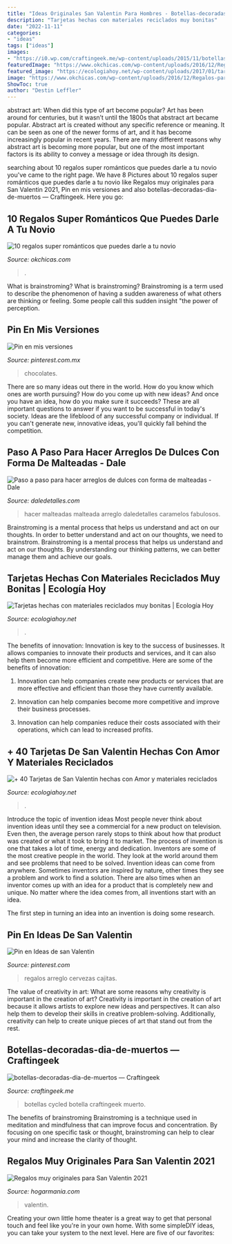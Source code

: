 ```yaml
---
title: "Ideas Originales San Valentin Para Hombres - Botellas-decoradas-dia-de-muertos — Craftingeek"
description: "Tarjetas hechas con materiales reciclados muy bonitas"
date: "2022-11-11"
categories:
- "ideas"
tags: ["ideas"]
images:
- "https://i0.wp.com/craftingeek.me/wp-content/uploads/2015/11/botellas-decoradas-dia-de-muertos.jpg?fit=1199%2C814&amp;ssl=1"
featuredImage: "https://www.okchicas.com/wp-content/uploads/2016/12/Regalos-para-tu-novio-2-437x700.jpg"
featured_image: "https://ecologiahoy.net/wp-content/uploads/2017/01/tarjetas-san-valentin.jpg"
image: "https://www.okchicas.com/wp-content/uploads/2016/12/Regalos-para-tu-novio-2-437x700.jpg"
ShowToc: true
author: "Destin Leffler"
---
```



abstract art: When did this type of art become popular?
Art has been around for centuries, but it wasn’t until the 1800s that abstract art became popular. Abstract art is created without any specific reference or meaning. It can be seen as one of the newer forms of art, and it has become increasingly popular in recent years. There are many different reasons why abstract art is becoming more popular, but one of the most important factors is its ability to convey a message or idea through its design.

	

		
searching about 10 regalos super románticos que puedes darle a tu novio you've came to the right page. We have 8 Pictures about 10 regalos super románticos que puedes darle a tu novio like Regalos muy originales para San Valentin 2021, Pin en mis versiones and also botellas-decoradas-dia-de-muertos — Craftingeek. Here you go:
		
    
## 10 Regalos Super Románticos Que Puedes Darle A Tu Novio

<img loading=lazy src="https://www.okchicas.com/wp-content/uploads/2016/12/Regalos-para-tu-novio-2-437x700.jpg" onerror="this.onerror=null;this.src='https://tse2.mm.bing.net/th?id=OIP.yjaa-D7M8tXOerMfr-ECgwAAAA&amp;pid=15.1';" alt="10 regalos super románticos que puedes darle a tu novio">

_Source: okchicas.com_

>. 

	

What is brainstroming?
What is brainstroming? Brainstroming is a term used to describe the phenomenon of having a sudden awareness of what others are thinking or feeling. Some people call this sudden insight "the power of perception.

    
## Pin En Mis Versiones

<img loading=lazy src="https://i.pinimg.com/736x/a4/3f/a3/a43fa35282b2afadbef499a659086f14--chocolate-caliente-chocolates.jpg" onerror="this.onerror=null;this.src='https://tse4.mm.bing.net/th?id=OIP.S0HJITQaBA1lBqaYCRLTwAHaNK&amp;pid=15.1';" alt="Pin en mis versiones">

_Source: pinterest.com.mx_

>chocolates. 

	

There are so many ideas out there in the world. How do you know which ones are worth pursuing? How do you come up with new ideas? And once you have an idea, how do you make sure it succeeds? These are all important questions to answer if you want to be successful in today's society. Ideas are the lifeblood of any successful company or individual. If you can't generate new, innovative ideas, you'll quickly fall behind the competition.

    
## Paso A Paso Para Hacer Arreglos De Dulces Con Forma De Malteadas - Dale

<img loading=lazy src="https://i1.wp.com/www.daledetalles.com/wp-content/uploads/2016/07/arreglo-con-forma-de-malteada-1.jpg?fit=1200%2C630&amp;ssl=1" onerror="this.onerror=null;this.src='https://tse4.mm.bing.net/th?id=OIP.cqgtpgWlrQ8dzIE_ZWCHIwHaD4&amp;pid=15.1';" alt="Paso a paso para hacer arreglos de dulces con forma de malteadas - Dale">

_Source: daledetalles.com_

>hacer malteadas malteada arreglo daledetalles caramelos fabulosos. 

	

Brainstroming is a mental process that helps us understand and act on our thoughts.
In order to better understand and act on our thoughts, we need to brainstrom. Brainstroming is a mental process that helps us understand and act on our thoughts. By understanding our thinking patterns, we can better manage them and achieve our goals.

    
## Tarjetas Hechas Con Materiales Reciclados Muy Bonitas | Ecología Hoy

<img loading=lazy src="https://ecologiahoy.net/wp-content/uploads/2016/04/romanticas-tarjetas-de-san-valentin-hechas-a-mano-disenos-600x800.jpg" onerror="this.onerror=null;this.src='https://tse1.mm.bing.net/th?id=OIP.8hRW9eQ6eNBLLMt67UYcFgHaJ4&amp;pid=15.1';" alt="Tarjetas hechas con materiales reciclados muy bonitas | Ecología Hoy">

_Source: ecologiahoy.net_

>. 

	

The benefits of innovation:
Innovation is key to the success of businesses. It allows companies to innovate their products and services, and it can also help them become more efficient and competitive. Here are some of the benefits of innovation:
1. Innovation can help companies create new products or services that are more effective and efficient than those they have currently available.

2. Innovation can help companies become more competitive and improve their business processes.

3. Innovation can help companies reduce their costs associated with their operations, which can lead to increased profits.

    
## + 40 Tarjetas De San Valentin Hechas Con Amor Y Materiales Reciclados

<img loading=lazy src="https://ecologiahoy.net/wp-content/uploads/2017/01/tarjetas-san-valentin.jpg" onerror="this.onerror=null;this.src='https://tse4.mm.bing.net/th?id=OIP.FYcdaKhKvAknbfxi1Glf0gHaJ3&amp;pid=15.1';" alt="+ 40 Tarjetas de San Valentin hechas con Amor y materiales reciclados">

_Source: ecologiahoy.net_

>. 

	

Introduce the topic of invention ideas
Most people never think about invention ideas until they see a commercial for a new product on television. Even then, the average person rarely stops to think about how that product was created or what it took to bring it to market. The process of invention is one that takes a lot of time, energy and dedication. Inventors are some of the most creative people in the world. They look at the world around them and see problems that need to be solved.
Invention ideas can come from anywhere. Sometimes inventors are inspired by nature, other times they see a problem and work to find a solution. There are also times when an inventor comes up with an idea for a product that is completely new and unique. No matter where the idea comes from, all inventions start with an idea.

The first step in turning an idea into an invention is doing some research.

    
## Pin En Ideas De San Valentin

<img loading=lazy src="https://i.pinimg.com/736x/1c/bf/44/1cbf449e8a02a5a636ec3b96d1578788.jpg" onerror="this.onerror=null;this.src='https://tse2.mm.bing.net/th?id=OIP.s1f8bBFhj106IVwfQl4sCQAAAA&amp;pid=15.1';" alt="Pin en Ideas de san Valentin">

_Source: pinterest.com_

>regalos arreglo cervezas cajitas. 

	

The value of creativity in art: What are some reasons why creativity is important in the creation of art?
Creativity is important in the creation of art because it allows artists to explore new ideas and perspectives. It can also help them to develop their skills in creative problem-solving. Additionally, creativity can help to create unique pieces of art that stand out from the rest.

    
## Botellas-decoradas-dia-de-muertos — Craftingeek

<img loading=lazy src="https://i0.wp.com/craftingeek.me/wp-content/uploads/2015/11/botellas-decoradas-dia-de-muertos.jpg?fit=1199%2C814&amp;ssl=1" onerror="this.onerror=null;this.src='https://tse3.mm.bing.net/th?id=OIP.-zyQ8MTNwNtbYirwU7W0dwHaFB&amp;pid=15.1';" alt="botellas-decoradas-dia-de-muertos — Craftingeek">

_Source: craftingeek.me_

>botellas cycled botella craftingeek muerto. 

	

The benefits of brainstroming
Brainstroming is a technique used in meditation and mindfulness that can improve focus and concentration. By focusing on one specific task or thought, brainstroming can help to clear your mind and increase the clarity of thought.

    
## Regalos Muy Originales Para San Valentin 2021

<img loading=lazy src="https://www.hogarmania.com/archivos/202101/regalos-originales-y-perfectos-para-san-valentin-1280x720x80xX.jpg" onerror="this.onerror=null;this.src='https://tse1.mm.bing.net/th?id=OIP.5HorzDvy04jDMmp28cvYmAHaEK&amp;pid=15.1';" alt="Regalos muy originales para San Valentin 2021">

_Source: hogarmania.com_

>valentin. 

	

Creating your own little home theater is a great way to get that personal touch and feel like you're in your own home. With some simpleDIY ideas, you can take your system to the next level. Here are five of our favorites: 

